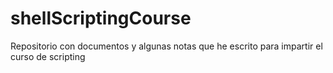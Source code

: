 # shellScriptingCourse


Repositorio con documentos y  algunas notas que he escrito para impartir el curso de scripting
